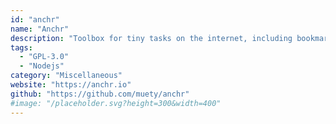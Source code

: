 ```yaml
---
id: "anchr"
name: "Anchr"
description: "Toolbox for tiny tasks on the internet, including bookmark collections, URL shortening and (encrypted) image uploads."
tags:
  - "GPL-3.0"
  - "Nodejs"
category: "Miscellaneous"
website: "https://anchr.io"
github: "https://github.com/muety/anchr"
#image: "/placeholder.svg?height=300&width=400"
---
```


